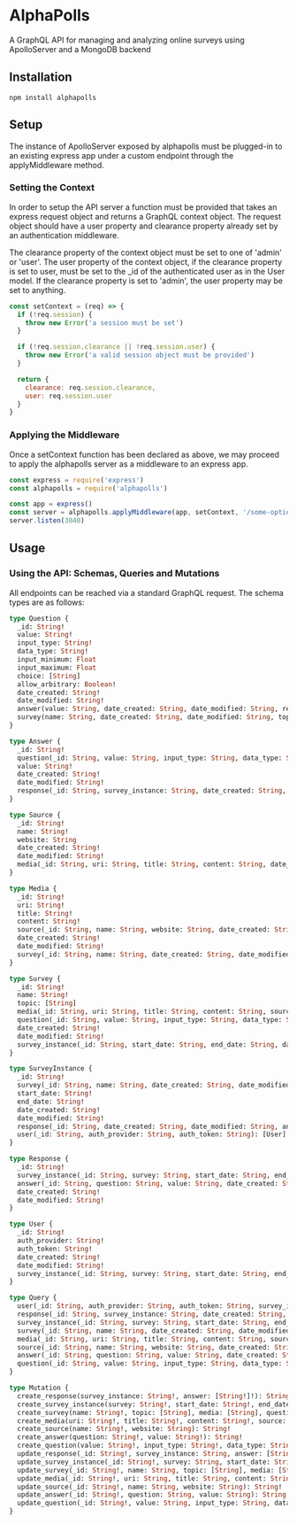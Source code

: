 # AlphaPolls
A GraphQL API for managing and analyzing online surveys using ApolloServer and a MongoDB backend

## Installation

```
npm install alphapolls
```

## Setup
The instance of ApolloServer exposed by alphapolls must be plugged-in to an existing express app under a custom endpoint through the applyMiddleware method.

### Setting the Context
In order to setup the API server a function must be provided that takes an express request object and returns a GraphQL context object. The request object should have a user property and clearance property already set by an authentication middleware.

The clearance property of the context object must be set to one of 'admin' or 'user'. The user property of the context object, if the clearance property is set to user, must be set to the \_id of the authenticated user as in the User model. If the clearance property is set to 'admin', the user property may be set to anything.

```javascript
const setContext = (req) => {
  if (!req.session) {
    throw new Error('a session must be set')
  }

  if (!req.session.clearance || !req.session.user) {
    throw new Error('a valid session object must be provided')
  }

  return {
    clearance: req.session.clearance,
    user: req.session.user
  }
}
```

### Applying the Middleware
Once a setContext function has been declared as above, we may proceed to apply the alphapolls server as a middleware to an express app.

```javascript
const express = require('express')
const alphapolls = require('alphapolls')

const app = express()
const server = alphapolls.applyMiddleware(app, setContext, '/some-optional-custom-endpoint')
server.listen(3040)
```

## Usage

### Using the API: Schemas, Queries and Mutations

All endpoints can be reached via a standard GraphQL request. The schema types are as follows:

```graphql
type Question {
  _id: String!
  value: String!
  input_type: String!
  data_type: String!
  input_minimum: Float
  input_maximum: Float
  choice: [String]
  allow_arbitrary: Boolean!
  date_created: String!
  date_modified: String!
  answer(value: String, date_created: String, date_modified: String, response: String): [Answer]
  survey(name: String, date_created: String, date_modified: String, topic: [String], media: [String], survey_instance: [String]): [Survey]
}

type Answer {
  _id: String!
  question(_id: String, value: String, input_type: String, data_type: String, input_minimum: Float, input_maximum: Float, allow_arbitrary: Boolean, date_created: String, date_modified: String, choice: String, survey: [String]): [Question!]!
  value: String!
  date_created: String!
  date_modified: String!
  response(_id: String, survey_instance: String, date_created: String, date_modified: String): [Response]
}

type Source {
  _id: String!
  name: String!
  website: String
  date_created: String!
  date_modified: String!
  media(_id: String, uri: String, title: String, content: String, date_created: String, date_modified: String, survey: [String]): [Media]
}

type Media {
  _id: String!
  uri: String!
  title: String!
  content: String!
  source(_id: String, name: String, website: String, date_created: String, date_modified: String): [Source!]!
  date_created: String!
  date_modified: String!
  survey(_id: String, name: String, date_created: String, date_modified: String, topic: [String], question: [String], survey_instance: [String]): [Survey]
}

type Survey {
  _id: String!
  name: String!
  topic: [String]
  media(_id: String, uri: String, title: String, content: String, source: String, date_created: String, date_modified: String): [Media]
  question(_id: String, value: String, input_type: String, data_type: String, input_minimum: Float, input_maximum: Float, allow_arbitrary: Boolean, date_created: String, date_modified: String, choice: String, answer: [String]): [Question!]!
  date_created: String!
  date_modified: String!
  survey_instance(_id: String, start_date: String, end_date: String, date_created: String, date_modified: String, response: [String], user: [String]): [SurveyInstance]
}

type SurveyInstance {
  _id: String!
  survey(_id: String, name: String, date_created: String, date_modified: String, topic: [String], media: [String], question: [String]): [Survey!]!
  start_date: String!
  end_date: String!
  date_created: String!
  date_modified: String!
  response(_id: String, date_created: String, date_modified: String, answer: [String]): [Response]
  user(_id: String, auth_provider: String, auth_token: String): [User]
}

type Response {
  _id: String!
  survey_instance(_id: String, survey: String, start_date: String, end_date: String, date_created: String, date_modified: String, user: [String]): [SurveyInstance!]!
  answer(_id: String, question: String, value: String, date_created: String, date_modified: String): [Answer!]!
  date_created: String!
  date_modified: String!
}

type User {
  _id: String!
  auth_provider: String!
  auth_token: String!
  date_created: String!
  date_modified: String!
  survey_instance(_id: String, survey: String, start_date: String, end_date: String, date_created: String, date_modified: String): [SurveyInstance]
}

type Query {
  user(_id: String, auth_provider: String, auth_token: String, survey_instance: [String]): [User]
  response(_id: String, survey_instance: String, date_created: String, date_modified: String, answer: [String]): [Response]
  survey_instance(_id: String, survey: String, start_date: String, end_date: String, date_created: String, date_modified: String, response: [String], user: [String]): [SurveyInstance]
  survey(_id: String, name: String, date_created: String, date_modified: String, topic: [String], media: [String], question: [String], survey_instance: [String]): [Survey]
  media(_id: String, uri: String, title: String, content: String, source: String, date_created: String, date_modified: String, survey: [String]): [Media]
  source(_id: String, name: String, website: String, date_created: String, date_modified: String, media: [String]): [Source]
  answer(_id: String, question: String, value: String, date_created: String, date_modified: String, response: String): [Answer]
  question(_id: String, value: String, input_type: String, data_type: String, input_minimum: Float, input_maximum: Float, allow_arbitrary: Boolean, date_created: String, date_modified: String, choice: [String], answer: [String], survey: [String]): [Question]
}

type Mutation {
  create_response(survey_instance: String!, answer: [String!]!): String!
  create_survey_instance(survey: String!, start_date: String!, end_date: String!): String!
  create_survey(name: String!, topic: [String], media: [String], question: [String!]!): String!
  create_media(uri: String!, title: String!, content: String!, source: String!): String!
  create_source(name: String!, website: String): String!
  create_answer(question: String!, value: String!): String!
  create_question(value: String!, input_type: String!, data_type: String!, input_minimum: Float, input_maximum: Float, allow_arbitrary: Boolean, choice: [String]): String!
  update_response(_id: String!, survey_instance: String, answer: [String]): String!
  update_survey_instance(_id: String!, survey: String, start_date: String, end_date: String): String!
  update_survey(_id: String!, name: String, topic: [String], media: [String], question: [String]): String!
  update_media(_id: String!, uri: String, title: String, content: String, source: String): String!
  update_source(_id: String!, name: String, website: String): String!
  update_answer(_id: String!, question: String, value: String): String!
  update_question(_id: String!, value: String, input_type: String, data_type: String, input_minimum: Float, input_maximum: Float, allow_arbitrary: Boolean, choice: [String]): String!
}
```
